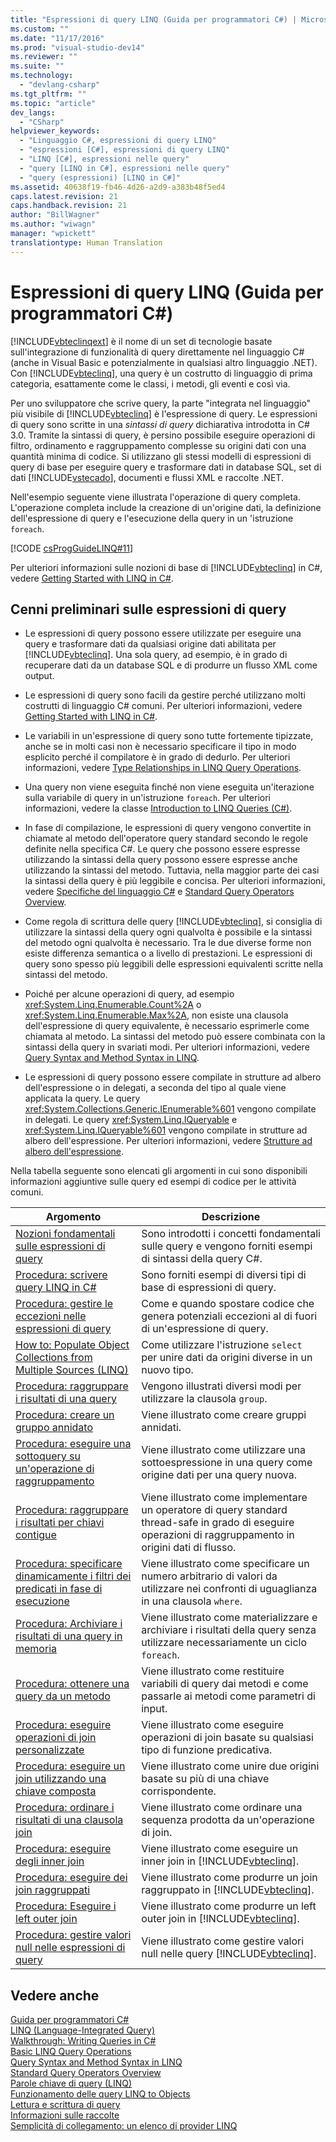 ```yaml
---
title: "Espressioni di query LINQ (Guida per programmatori C#) | Microsoft Docs"
ms.custom: ""
ms.date: "11/17/2016"
ms.prod: "visual-studio-dev14"
ms.reviewer: ""
ms.suite: ""
ms.technology: 
  - "devlang-csharp"
ms.tgt_pltfrm: ""
ms.topic: "article"
dev_langs: 
  - "CSharp"
helpviewer_keywords: 
  - "Linguaggio C#, espressioni di query LINQ"
  - "espressioni [C#], espressioni di query LINQ"
  - "LINQ [C#], espressioni nelle query"
  - "query [LINQ in C#], espressioni nelle query"
  - "query (espressioni) [LINQ in C#]"
ms.assetid: 40638f19-fb46-4d26-a2d9-a383b48f5ed4
caps.latest.revision: 21
caps.handback.revision: 21
author: "BillWagner"
ms.author: "wiwagn"
manager: "wpickett"
translationtype: Human Translation
---
```

# Espressioni di query LINQ (Guida per programmatori C#)
[!INCLUDE[vbteclinqext](../../../csharp/getting-started/includes/vbteclinqext_md.md)] è il nome di un set di tecnologie basate sull'integrazione di funzionalità di query direttamente nel linguaggio C\# \(anche in Visual Basic e potenzialmente in qualsiasi altro linguaggio .NET\).  Con [!INCLUDE[vbteclinq](../../../csharp/includes/vbteclinq_md.md)], una query è un costrutto di linguaggio di prima categoria, esattamente come le classi, i metodi, gli eventi e così via.  
  
 Per uno sviluppatore che scrive query, la parte "integrata nel linguaggio" più visibile di [!INCLUDE[vbteclinq](../../../csharp/includes/vbteclinq_md.md)] è l'espressione di query.  Le espressioni di query sono scritte in una *sintassi di query* dichiarativa introdotta in C\# 3.0.  Tramite la sintassi di query, è persino possibile eseguire operazioni di filtro, ordinamento e raggruppamento complesse su origini dati con una quantità minima di codice.  Si utilizzano gli stessi modelli di espressioni di query di base per eseguire query e trasformare dati in database SQL, set di dati [!INCLUDE[vstecado](../../../csharp/programming-guide/concepts/linq/includes/vstecado_md.md)], documenti e flussi XML e raccolte .NET.  
  
 Nell'esempio seguente viene illustrata l'operazione di query completa.  L'operazione completa include la creazione di un'origine dati, la definizione dell'espressione di query e l'esecuzione della query in un 'istruzione `foreach`.  
  
 [!CODE [csProgGuideLINQ#11](../CodeSnippet/VS_Snippets_VBCSharp/csProgGuideLINQ#11)]  
  
 Per ulteriori informazioni sulle nozioni di base di [!INCLUDE[vbteclinq](../../../csharp/includes/vbteclinq_md.md)] in C\#, vedere [Getting Started with LINQ in C\#](../../../csharp/programming-guide/concepts/linq/getting-started-with-linq.md).  
  
## Cenni preliminari sulle espressioni di query  
  
-   Le espressioni di query possono essere utilizzate per eseguire una query e trasformare dati da qualsiasi origine dati abilitata per [!INCLUDE[vbteclinq](../../../csharp/includes/vbteclinq_md.md)].  Una sola query, ad esempio, è in grado di recuperare dati da un database SQL e di produrre un flusso XML come output.  
  
-   Le espressioni di query sono facili da gestire perché utilizzano molti costrutti di linguaggio C\# comuni.  Per ulteriori informazioni, vedere [Getting Started with LINQ in C\#](../../../csharp/programming-guide/concepts/linq/getting-started-with-linq.md).  
  
-   Le variabili in un'espressione di query sono tutte fortemente tipizzate, anche se in molti casi non è necessario specificare il tipo in modo esplicito perché il compilatore è in grado di dedurlo.  Per ulteriori informazioni, vedere [Type Relationships in LINQ Query Operations](../../../csharp/programming-guide/concepts/linq/type-relationships-in-linq-query-operations.md).  
  
-   Una query non viene eseguita finché non viene eseguita un'iterazione sulla variabile di query in un'istruzione `foreach`.  Per ulteriori informazioni, vedere la classe [Introduction to LINQ Queries \(C\#\)](../../../csharp/programming-guide/concepts/linq/introduction-to-linq-queries.md).  
  
-   In fase di compilazione, le espressioni di query vengono convertite in chiamate al metodo dell'operatore query standard secondo le regole definite nella specifica C\#.  Le query che possono essere espresse utilizzando la sintassi della query possono essere espresse anche utilizzando la sintassi del metodo.  Tuttavia, nella maggior parte dei casi la sintassi della query è più leggibile e concisa.  Per ulteriori informazioni, vedere [Specifiche del linguaggio C\#](../../../csharp/language-reference/language-specification.md) e [Standard Query Operators Overview](../../../visual-basic/programming-guide/concepts/linq/standard-query-operators-overview.md).  
  
-   Come regola di scrittura delle query [!INCLUDE[vbteclinq](../../../csharp/includes/vbteclinq_md.md)], si consiglia di utilizzare la sintassi della query ogni qualvolta è possibile e la sintassi del metodo ogni qualvolta è necessario.  Tra le due diverse forme non esiste differenza semantica o a livello di prestazioni.  Le espressioni di query sono spesso più leggibili delle espressioni equivalenti scritte nella sintassi del metodo.  
  
-   Poiché per alcune operazioni di query, ad esempio <xref:System.Linq.Enumerable.Count%2A> o <xref:System.Linq.Enumerable.Max%2A>, non esiste una clausola dell'espressione di query equivalente, è necessario esprimerle come chiamata al metodo.  La sintassi del metodo può essere combinata con la sintassi della query in svariati modi.  Per ulteriori informazioni, vedere [Query Syntax and Method Syntax in LINQ](../../../csharp/programming-guide/concepts/linq/query-syntax-and-method-syntax-in-linq.md).  
  
-   Le espressioni di query possono essere compilate in strutture ad albero dell'espressione o in delegati, a seconda del tipo al quale viene applicata la query.  Le query <xref:System.Collections.Generic.IEnumerable%601> vengono compilate in delegati.  Le query <xref:System.Linq.IQueryable> e <xref:System.Linq.IQueryable%601> vengono compilate in strutture ad albero dell'espressione.  Per ulteriori informazioni, vedere [Strutture ad albero dell'espressione](../Topic/Expression%20Trees%20\(C%23%20and%20Visual%20Basic\).md).  
  
 Nella tabella seguente sono elencati gli argomenti in cui sono disponibili informazioni aggiuntive sulle query ed esempi di codice per le attività comuni.  
  
|Argomento|Descrizione|  
|---------------|-----------------|  
|[Nozioni fondamentali sulle espressioni di query](../../../csharp/programming-guide/linq-query-expressions/query-expression-basics.md)|Sono introdotti i concetti fondamentali sulle query e vengono forniti esempi di sintassi della query C\#.|  
|[Procedura: scrivere query LINQ in C\#](../../../csharp/programming-guide/linq-query-expressions/how-to-write-linq-queries.md)|Sono forniti esempi di diversi tipi di base di espressioni di query.|  
|[Procedura: gestire le eccezioni nelle espressioni di query](../../../csharp/programming-guide/linq-query-expressions/how-to-handle-exceptions-in-query-expressions.md)|Come e quando spostare codice che genera potenziali eccezioni al di fuori di un'espressione di query.|  
|[How to: Populate Object Collections from Multiple Sources \(LINQ\)](../Topic/How%20to:%20Populate%20Object%20Collections%20from%20Multiple%20Sources%20\(LINQ\).md)|Come utilizzare l'istruzione `select` per unire dati da origini diverse in un nuovo tipo.|  
|[Procedura: raggruppare i risultati di una query](../../../csharp/programming-guide/linq-query-expressions/how-to-group-query-results.md)|Vengono illustrati diversi modi per utilizzare la clausola `group`.|  
|[Procedura: creare un gruppo annidato](../../../csharp/programming-guide/linq-query-expressions/how-to-create-a-nested-group.md)|Viene illustrato come creare gruppi annidati.|  
|[Procedura: eseguire una sottoquery su un'operazione di raggruppamento](../../../csharp/programming-guide/linq-query-expressions/how-to-perform-a-subquery-on-a-grouping-operation.md)|Viene illustrato come utilizzare una sottoespressione in una query come origine dati per una query nuova.|  
|[Procedura: raggruppare i risultati per chiavi contigue](../../../csharp/programming-guide/linq-query-expressions/how-to-group-results-by-contiguous-keys.md)|Viene illustrato come implementare un operatore di query standard thread\-safe in grado di eseguire operazioni di raggruppamento in origini dati di flusso.|  
|[Procedura: specificare dinamicamente i filtri dei predicati in fase di esecuzione](../../../csharp/programming-guide/linq-query-expressions/how-to-dynamically-specify-predicate-filters-at-runtime.md)|Viene illustrato come specificare un numero arbitrario di valori da utilizzare nei confronti di uguaglianza in una clausola `where`.|  
|[Procedura: Archiviare i risultati di una query in memoria](../../../csharp/programming-guide/linq-query-expressions/how-to-store-the-results-of-a-query-in-memory.md)|Viene illustrato come materializzare e archiviare i risultati della query senza utilizzare necessariamente un ciclo `foreach`.|  
|[Procedura: ottenere una query da un metodo](../../../csharp/programming-guide/linq-query-expressions/how-to-return-a-query-from-a-method.md)|Viene illustrato come restituire variabili di query dai metodi e come passarle ai metodi come parametri di input.|  
|[Procedura: eseguire operazioni di join personalizzate](../../../csharp/programming-guide/linq-query-expressions/how-to-perform-custom-join-operations.md)|Viene illustrato come eseguire operazioni di join basate su qualsiasi tipo di funzione predicativa.|  
|[Procedura: eseguire un join utilizzando una chiave composta](../../../csharp/programming-guide/linq-query-expressions/how-to-join-by-using-composite-keys.md)|Viene illustrato come unire due origini basate su più di una chiave corrispondente.|  
|[Procedura: ordinare i risultati di una clausola join](../../../csharp/programming-guide/linq-query-expressions/how-to-order-the-results-of-a-join-clause.md)|Viene illustrato come ordinare una sequenza prodotta da un'operazione di join.|  
|[Procedura: eseguire degli inner join](../../../csharp/programming-guide/linq-query-expressions/how-to-perform-inner-joins.md)|Viene illustrato come eseguire un inner join in [!INCLUDE[vbteclinq](../../../csharp/includes/vbteclinq_md.md)].|  
|[Procedura: eseguire dei join raggruppati](../../../csharp/programming-guide/linq-query-expressions/how-to-perform-grouped-joins.md)|Viene illustrato come produrre un join raggruppato in [!INCLUDE[vbteclinq](../../../csharp/includes/vbteclinq_md.md)].|  
|[Procedura: Eseguire i left outer join](../../../csharp/programming-guide/linq-query-expressions/how-to-perform-left-outer-joins.md)|Viene illustrato come produrre un left outer join in [!INCLUDE[vbteclinq](../../../csharp/includes/vbteclinq_md.md)].|  
|[Procedura: gestire valori null nelle espressioni di query](../../../csharp/programming-guide/linq-query-expressions/how-to-handle-null-values-in-query-expressions.md)|Viene illustrato come gestire valori null nelle query [!INCLUDE[vbteclinq](../../../csharp/includes/vbteclinq_md.md)].|  
  
## Vedere anche  
 [Guida per programmatori C\#](../../../csharp/programming-guide/index.md)   
 [LINQ \(Language\-Integrated Query\)](../Topic/LINQ%20\(Language-Integrated%20Query\).md)   
 [Walkthrough: Writing Queries in C\#](../../../csharp/programming-guide/concepts/linq/walkthrough-writing-queries-linq.md)   
 [Basic LINQ Query Operations](../../../csharp/programming-guide/concepts/linq/basic-linq-query-operations.md)   
 [Query Syntax and Method Syntax in LINQ](../../../csharp/programming-guide/concepts/linq/query-syntax-and-method-syntax-in-linq.md)   
 [Standard Query Operators Overview](../../../visual-basic/programming-guide/concepts/linq/standard-query-operators-overview.md)   
 [Parole chiave di query \(LINQ\)](../../../csharp/language-reference/keywords/query-keywords.md)   
 [Funzionamento delle query LINQ to Objects](http://go.microsoft.com/fwlink/?LinkId=112389)   
 [Lettura e scrittura di query](http://go.microsoft.com/fwlink/?LinkId=112391)   
 [Informazioni sulle raccolte](http://go.microsoft.com/fwlink/?LinkId=112394)   
 [Semplicità di collegamento: un elenco di provider LINQ](http://go.microsoft.com/fwlink/?LinkId=112411)